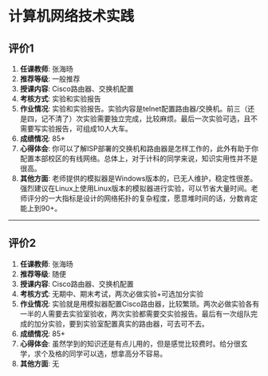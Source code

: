 # 计算机网络技术实践

## 评价1

1. **任课教师**: 张海旸
2. **推荐等级**: 一般推荐
3. **授课内容**: Cisco路由器、交换机配置
4. **考核方式**: 实验和实验报告
5. **作业情况**: 实验和实验报告。实验内容是telnet配置路由器/交换机。前三（还是四，记不清了）次实验需要独立完成，比较麻烦。最后一次实验可选，且不需要写实验报告，可组成10人大车。
6. **成绩情况**: 85+
7. **心得体会**: 你可以了解ISP部署的交换机和路由器是怎样工作的，此外有助于你配置本部校区的有线网络。总体上，对于计科的同学来说，知识实用性并不是很高。
8. **其他方面**: 老师提供的模拟器是Windows版本的，已无人维护，稳定性很差。强烈建议在Linux上使用Linux版本的模拟器进行实验，可以节省大量时间。老师评分的一大指标是设计的网络拓扑的复杂程度，愿意堆时间的话，分数肯定能上到90+。

----

## 评价2

1. **任课教师**: 张海旸
2. **推荐等级**: 随便
3. **授课内容**: Cisco路由器、交换机配置
4. **考核方式**: 无期中、期末考试，两次必做实验+可选加分实验
5. **作业情况**: 实验就是用模拟器配置Cisco路由器，比较繁琐。两次必做实验各有一半的人需要去实验室验收，两次实验都需要交实验报告。最后有一次组队完成的加分实验，要到实验室配置真实的路由器，可去可不去。
6. **成绩情况**: 85+
7. **心得体会**: 虽然学到的知识还是有点儿用的，但是感觉比较费时。给分很玄学，求个及格的同学可以选，想拿高分不容易。
8. **其他方面**: 无
